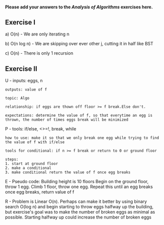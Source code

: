 #### Please add your answers to the ***Analysis of  Algorithms*** exercises here.

## Exercise I

a) O(n) - We are only iterating n


b) O(n log n) - We are skipping over ever other j, cutting 
it in half like BST


c) O(n) - There is only 1 recursion

## Exercise II

U - inputs: eggs, n

    outputs: value of f

    topic: Algo

    relationship: if eggs are thown off floor >= f break.Else don't.

    expectations: determine the value of f, so that everytime an egg is thrown, the number of times eggs break will be minimized

P - tools: if/else, <>=!, break, while

    how to use: make it so that we only break one egg while trying to find the value of f with if/else

    tools for conditional: if n >= f break or return to 0 or ground floor

    steps: 
    1. start at ground floor
    2. make a conditional 
    3. make conditional return the value of f once egg breaks


E - Pseudo code: 
Building height is 10 floors
Begin on the ground floor, throw 1 egg.
Climb 1 floor, throw one egg.
Repeat this until an egg breaks
once egg breaks, return value of f

R - Problem is Linear O(n). Perhaps can make it better by using binary search O(log n) and begin starting to throw eggs halfway up the building, but exercise's goal was to make the number of broken eggs as minimal as possible. Starting halfway up could increase the number of broken eggs












